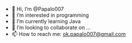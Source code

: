 - 👋 Hi, I’m @Papalo007
- 👀 I’m interested in programming
- 🌱 I’m currently learning Java
- 💞️ I’m looking to collaborate on ...
- 📫 How to reach me: ok.papalo007@gmail.com

<!---
Papalo007/Papalo007 is a ✨ special ✨ repository because its `README.md` (this file) appears on your GitHub profile.
You can click the Preview link to take a look at your changes.
--->
